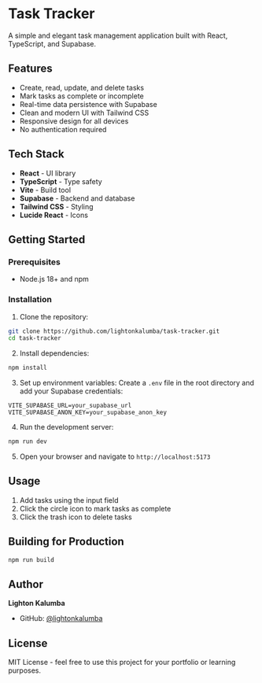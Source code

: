 # Task Tracker

A simple and elegant task management application built with React, TypeScript, and Supabase.

## Features

- Create, read, update, and delete tasks
- Mark tasks as complete or incomplete
- Real-time data persistence with Supabase
- Clean and modern UI with Tailwind CSS
- Responsive design for all devices
- No authentication required

## Tech Stack

- **React** - UI library
- **TypeScript** - Type safety
- **Vite** - Build tool
- **Supabase** - Backend and database
- **Tailwind CSS** - Styling
- **Lucide React** - Icons

## Getting Started

### Prerequisites

- Node.js 18+ and npm

### Installation

1. Clone the repository:
```bash
git clone https://github.com/lightonkalumba/task-tracker.git
cd task-tracker
```

2. Install dependencies:
```bash
npm install
```

3. Set up environment variables:
Create a `.env` file in the root directory and add your Supabase credentials:
```
VITE_SUPABASE_URL=your_supabase_url
VITE_SUPABASE_ANON_KEY=your_supabase_anon_key
```

4. Run the development server:
```bash
npm run dev
```

5. Open your browser and navigate to `http://localhost:5173`

## Usage

1. Add tasks using the input field
2. Click the circle icon to mark tasks as complete
3. Click the trash icon to delete tasks

## Building for Production

```bash
npm run build
```

## Author

**Lighton Kalumba**
- GitHub: [@lightonkalumba](https://github.com/lightonkalumba)

## License

MIT License - feel free to use this project for your portfolio or learning purposes.
